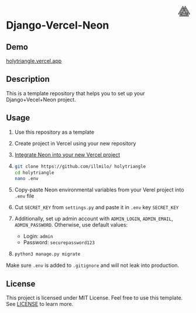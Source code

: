 <img src="website/static/logo.png" width=35px align=right>

# Django-Vercel-Neon

## Demo

[holytriangle.vercel.app](holytriangle.vercel.app)

## Description

This is a template repository that helps you to set up your Django+Vecel+Neon project.

## Usage
1. Use this repository as a template
2. Create project in Vercel using your new repository
3. [Integrate Neon into your new Vercel project]((https://vercel.com/illmilos-projects/~/integrations/neon))
4. ```bash
   git clone https://github.com/illmilo/ holytriangle
   cd holytriangle
   nano .env
   ```
5. Copy-paste Neon environmental variables from your Verel project into `.env` file
6. Cut `SECRET_KEY` from `settings.py` and paste it in `.env` key `SECRET_KEY`
7. Additionally, set up admin account with `ADMIN_LOGIN`, `ADMIN_EMAIL`, `ADMIN_PASSWORD`. Otherwise, use default values:
    
    - Login: `admin`
    - Password: `securepassword123`

8. ```bash
   python3 manage.py migrate
   ```
Make sure `.env` is added to `.gitignore` and will not leak into production.

## License
This project is licensed under MIT License. Feel free to use this template. See [LICENSE](license) to learn more.